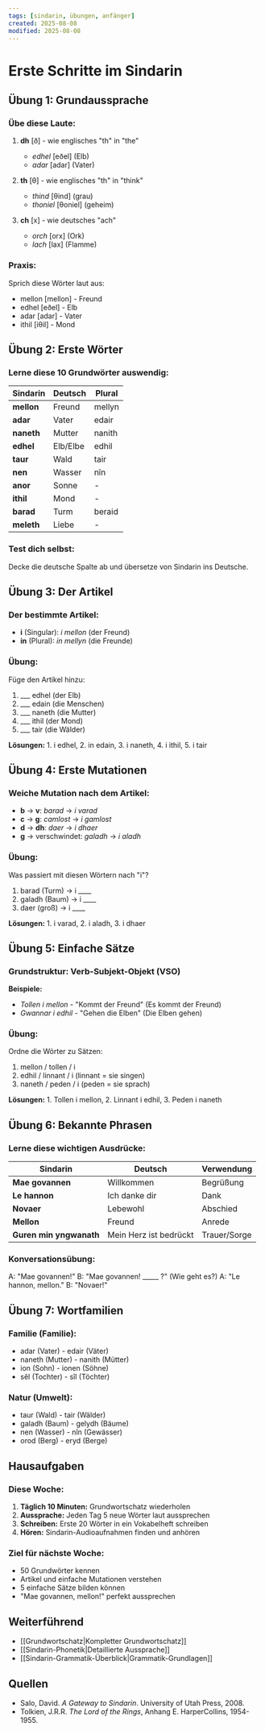 ```yaml
---
tags: [sindarin, übungen, anfänger]
created: 2025-08-08
modified: 2025-08-08
---
```


# Erste Schritte im Sindarin

## Übung 1: Grundaussprache

### Übe diese Laute:
1. **dh** [ð] - wie englisches "th" in "the"
   - *edhel* [eðel] (Elb)
   - *adar* [adar] (Vater)

2. **th** [θ] - wie englisches "th" in "think"  
   - *thind* [θind] (grau)
   - *thoniel* [θoniel] (geheim)

3. **ch** [x] - wie deutsches "ach"
   - *orch* [orx] (Ork)
   - *lach* [lax] (Flamme)

### Praxis:
Sprich diese Wörter laut aus:
- mellon [mellon] - Freund
- edhel [eðel] - Elb  
- adar [adar] - Vater
- ithil [iθil] - Mond

## Übung 2: Erste Wörter

### Lerne diese 10 Grundwörter auswendig:

| Sindarin | Deutsch | Plural |
|----------|---------|--------|
| **mellon** | Freund | mellyn |
| **adar** | Vater | edair |
| **naneth** | Mutter | nanith |
| **edhel** | Elb/Elbe | edhil |
| **taur** | Wald | tair |
| **nen** | Wasser | nîn |
| **anor** | Sonne | - |
| **ithil** | Mond | - |
| **barad** | Turm | beraid |
| **meleth** | Liebe | - |

### Test dich selbst:
Decke die deutsche Spalte ab und übersetze von Sindarin ins Deutsche.

## Übung 3: Der Artikel

### Der bestimmte Artikel:
- **i** (Singular): *i mellon* (der Freund)
- **in** (Plural): *in mellyn* (die Freunde)

### Übung:
Füge den Artikel hinzu:
1. ___ edhel (der Elb)
2. ___ edain (die Menschen)  
3. ___ naneth (die Mutter)
4. ___ ithil (der Mond)
5. ___ tair (die Wälder)

**Lösungen:** 1. i edhel, 2. in edain, 3. i naneth, 4. i ithil, 5. i tair

## Übung 4: Erste Mutationen

### Weiche Mutation nach dem Artikel:
- **b** → **v**: *barad* → *i varad*
- **c** → **g**: *camlost* → *i gamlost*  
- **d** → **dh**: *daer* → *i dhaer*
- **g** → verschwindet: *galadh* → *i aladh*

### Übung:
Was passiert mit diesen Wörtern nach "i"?
1. barad (Turm) → i ____
2. galadh (Baum) → i ____
3. daer (groß) → i ____

**Lösungen:** 1. i varad, 2. i aladh, 3. i dhaer

## Übung 5: Einfache Sätze

### Grundstruktur: Verb-Subjekt-Objekt (VSO)

**Beispiele:**
- *Tollen i mellon* - "Kommt der Freund" (Es kommt der Freund)
- *Gwannar i edhil* - "Gehen die Elben" (Die Elben gehen)

### Übung:
Ordne die Wörter zu Sätzen:
1. mellon / tollen / i  
2. edhil / linnant / i (linnant = sie singen)
3. naneth / peden / i (peden = sie sprach)

**Lösungen:** 1. Tollen i mellon, 2. Linnant i edhil, 3. Peden i naneth

## Übung 6: Bekannte Phrasen

### Lerne diese wichtigen Ausdrücke:

| Sindarin | Deutsch | Verwendung |
|----------|---------|------------|
| **Mae govannen** | Willkommen | Begrüßung |
| **Le hannon** | Ich danke dir | Dank |
| **Novaer** | Lebewohl | Abschied |
| **Mellon** | Freund | Anrede |
| **Guren min yngwanath** | Mein Herz ist bedrückt | Trauer/Sorge |

### Konversationsübung:
A: "Mae govannen!"
B: "Mae govannen! _____ ?" (Wie geht es?)
A: "Le hannon, mellon."
B: "Novaer!"

## Übung 7: Wortfamilien

### Familie (Familie):
- adar (Vater) - edair (Väter)
- naneth (Mutter) - nanith (Mütter)  
- ion (Sohn) - ionen (Söhne)
- sêl (Tochter) - sîl (Töchter)

### Natur (Umwelt):
- taur (Wald) - tair (Wälder)
- galadh (Baum) - gelydh (Bäume)
- nen (Wasser) - nîn (Gewässer)
- orod (Berg) - eryd (Berge)

## Hausaufgaben

### Diese Woche:
1. **Täglich 10 Minuten:** Grundwortschatz wiederholen
2. **Aussprache:** Jeden Tag 5 neue Wörter laut aussprechen  
3. **Schreiben:** Erste 20 Wörter in ein Vokabelheft schreiben
4. **Hören:** Sindarin-Audioaufnahmen finden und anhören

### Ziel für nächste Woche:
- 50 Grundwörter kennen
- Artikel und einfache Mutationen verstehen
- 5 einfache Sätze bilden können
- "Mae govannen, mellon!" perfekt aussprechen

## Weiterführend
- [[Grundwortschatz|Kompletter Grundwortschatz]]
- [[Sindarin-Phonetik|Detaillierte Aussprache]]  
- [[Sindarin-Grammatik-Überblick|Grammatik-Grundlagen]]

## Quellen
- Salo, David. *A Gateway to Sindarin*. University of Utah Press, 2008.
- Tolkien, J.R.R. *The Lord of the Rings*, Anhang E. HarperCollins, 1954-1955.